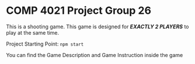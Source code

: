 # COMP 4021 Project Group 26

This is a shooting game. This game is designed for ***EXACTLY 2 PLAYERS*** to play at the same time.

Project Starting Point: ```npm start```

You can find the Game Description and Game Instruction inside the game